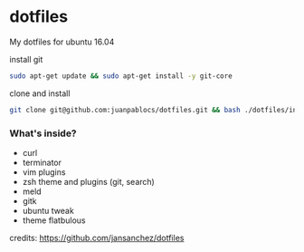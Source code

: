 # dotfiles
My dotfiles for ubuntu 16.04

install git
```bash
sudo apt-get update && sudo apt-get install -y git-core
```
clone and install
```bash
git clone git@github.com:juanpablocs/dotfiles.git && bash ./dotfiles/install.sh
```

### What's inside?
- curl
- terminator
- vim plugins
- zsh theme and plugins (git, search)
- meld
- gitk
- ubuntu tweak
- theme flatbulous

credits: https://github.com/jansanchez/dotfiles